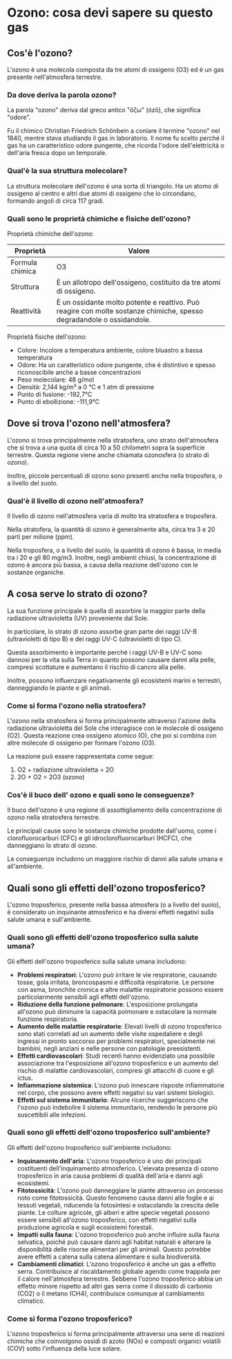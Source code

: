 # Ozono: cosa devi sapere su questo gas



## Cos'è l'ozono?

L'ozono è una molecola composta da tre atomi di ossigeno (O3) ed è un gas presente nell'atmosfera terrestre. 

### Da dove deriva la parola ozono?

La parola "ozono" deriva dal greco antico "ὄζω" (ózō), che significa "odore". 

Fu il chimico Christian Friedrich Schönbein a coniare il termine "ozono" nel 1840, mentre stava studiando il gas in laboratorio. Il nome fu scelto perché il gas ha un caratteristico odore pungente, che ricorda l'odore dell'elettricità o dell'aria fresca dopo un temporale.

### Qual'è la sua struttura molecolare?

La struttura molecolare dell'ozono è una sorta di triangolo. Ha un atomo di ossigeno al centro e altri due atomi di ossigeno che lo circondano, formando angoli di circa 117 gradi. 

### Quali sono le proprietà chimiche e fisiche dell'ozono?

Proprietà chimiche dell'ozono:

| Proprietà            | Valore   |
|----------------------|--------- |
| Formula chimica | O3 |
| Struttura | È un allotropo dell'ossigeno, costituito da tre atomi di ossigeno. |
| Reattività | È un ossidante molto potente e reattivo. Può reagire con molte sostanze chimiche, spesso degradandole o ossidandole. |


Proprietà fisiche dell'ozono:

- Colore: Incolore a temperatura ambiente, colore bluastro a bassa temperatura
- Odore: Ha un caratteristico odore pungente, che è distintivo e spesso riconoscibile anche a basse concentrazioni
- Peso molecolare: 48 g/mol
- Densità: 2,144 kg/m³ a 0 °C e 1 atm di pressione
- Punto di fusione: -192,7°C
- Punto di ebollizione: -111,9°C

## Dove si trova l'ozono nell'atmosfera?

L'ozono si trova principalmente nella stratosfera, uno strato dell'atmosfera che si trova a una quota di circa 10 a 50 chilometri sopra la superficie terrestre. Questa regione viene anche chiamata ozonosfera (o strato di ozono).

Inoltre, piccole percentuali di ozono sono presenti anche nella troposfera, o a livello del suolo.

### Qual'è il livello di ozono nell'atmosfera?
Il livello di ozono nell'atmosfera varia di molto tra stratosfera e troposfera.

Nella stratofera, la quantità di ozono è generalmente alta, circa tra 3 e 20 parti per milione (ppm).

Nella troposfera, o a livello del suolo, la quantità di ozono è bassa, in media tra i 20 e gli 80 mg/m3. Inoltre, negli ambienti chiusi, la concentrazione di ozono è ancora più bassa, a causa della reazione dell'ozono con le sostanze organiche.

## A cosa serve lo strato di ozono?

La sua funzione principale è quella di assorbire la maggior parte della radiazione ultravioletta (UV) proveniente dal Sole. 

In particolare, lo strato di ozono assorbe gran parte dei raggi UV-B (ultravioletti di tipo B) e dei raggi UV-C (ultravioletti di tipo C).

Questa assorbimento è importante perché i raggi UV-B e UV-C sono dannosi per la vita sulla Terra in quanto possono causare danni alla pelle, compresi scottature e aumentano il rischio di cancro alla pelle. 

Inoltre, possono influenzare negativamente gli ecosistemi marini e terrestri, danneggiando le piante e gli animali.

### Come si forma l'ozono nella stratosfera?

L'ozono nella stratosfera si forma principalmente attraverso l'azione della radiazione ultravioletta del Sole che interagisce con le molecole di ossigeno (O2). Questa reazione crea ossigeno atomico (O), che poi si combina con altre molecole di ossigeno per formare l'ozono (O3). 

La reazione può essere rappresentata come segue:

1. O2 + radiazione ultravioletta = 2O
2. 2O + O2 = 2O3 (ozono)

### Cos'è il buco dell' ozono e quali sono le conseguenze?
Il buco dell'ozono è una regione di assottigliamento della concentrazione di ozono nella stratosfera terrestre. 

Le principali cause sono le sostanze chimiche prodotte dall'uomo, come i clorofluorocarburi (CFC) e gli idroclorofluorocarburi (HCFC), che danneggiano lo strato di ozono. 

Le conseguenze includono un maggiore rischio di danni alla salute umana e all'ambiente.

## Quali sono gli effetti dell'ozono troposferico?

L'ozono troposferico, presente nella bassa atmosfera (o a livello del suolo), è considerato un inquinante atmosferico e ha diversi effetti negativi sulla salute umana e sull'ambiente. 

### Quali sono gli effetti dell'ozono troposferico sulla salute umana?

Gli effetti dell'ozono troposferico sulla salute umana includono:

- **Problemi respiratori**: L'ozono può irritare le vie respiratorie, causando tosse, gola irritata, broncospasmi e difficoltà respiratorie. Le persone con asma, bronchite cronica e altre malattie respiratorie possono essere particolarmente sensibili agli effetti dell'ozono.
- **Riduzione della funzione polmonare**: L'esposizione prolungata all'ozono può diminuire la capacità polmonare e ostacolare la normale funzione respiratoria.
- **Aumento delle malattie respiratorie**: Elevati livelli di ozono troposferico sono stati correlati ad un aumento delle visite ospedaliere e degli ingressi in pronto soccorso per problemi respiratori, specialmente nei bambini, negli anziani e nelle persone con patologie preesistenti.
- **Effetti cardiovascolari**: Studi recenti hanno evidenziato una possibile associazione tra l'esposizione all'ozono troposferico e un aumento del rischio di malattie cardiovascolari, compresi gli attacchi di cuore e gli ictus.
- **Infiammazione sistemica**: L'ozono può innescare risposte infiammatorie nel corpo, che possono avere effetti negativi su vari sistemi biologici.
- **Effetti sul sistema immunitario**: Alcune ricerche suggeriscono che l'ozono può indebolire il sistema immunitario, rendendo le persone più suscettibili alle infezioni.

### Quali sono gli effetti dell'ozono troposferico sull'ambiente?

Gli effetti dell'ozono troposferico sull'ambiente includono:

- **Inquinamento dell'aria**: L'ozono troposferico è uno dei principali costituenti dell'inquinamento atmosferico. L'elevata presenza di ozono troposferico in aria causa problemi di qualità dell'aria e danni agli ecosistemi.
- **Fitotossicità**: L'ozono può danneggiare le piante attraverso un processo noto come fitotossicità. Questo fenomeno causa danni alle foglie e ai tessuti vegetali, riducendo la fotosintesi e ostacolando la crescita delle piante. Le colture agricole, gli alberi e altre specie vegetali possono essere sensibili all'ozono troposferico, con effetti negativi sulla produzione agricola e sugli ecosistemi forestali.
- **Impatti sulla fauna**: L'ozono troposferico può anche influire sulla fauna selvatica, poiché può causare danni agli habitat naturali e alterare la disponibilità delle risorse alimentari per gli animali. Questo potrebbe avere effetti a catena sulla catena alimentare e sulla biodiversità.
- **Cambiamenti climatici**: L'ozono troposferico è anche un gas a effetto serra. Contribuisce al riscaldamento globale agendo come trappola per il calore nell'atmosfera terrestre. Sebbene l'ozono troposferico abbia un effetto minore rispetto ad altri gas serra come il diossido di carbonio (CO2) o il metano (CH4), contribuisce comunque al cambiamento climatico.

### Come si forma l'ozono troposferico?

L'ozono troposferico si forma principalmente attraverso una serie di reazioni chimiche che coinvolgono ossidi di azoto (NOx) e composti organici volatili (COV) sotto l'influenza della luce solare.